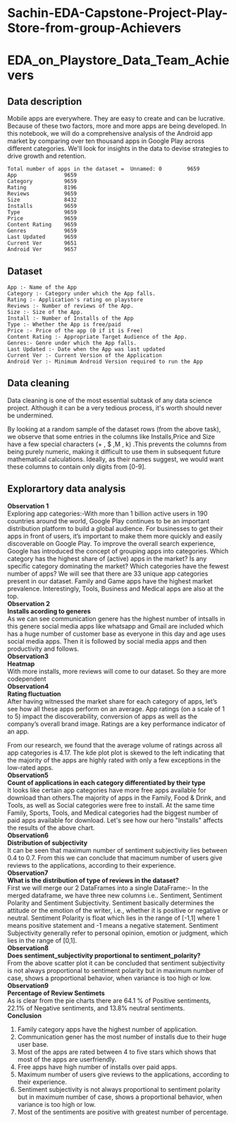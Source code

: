 # Sachin-EDA-Capstone-Project-Play-Store-from-group-Achievers
# EDA_on_Playstore_Data_Team_Achievers
## Data description
Mobile apps are everywhere. They are easy to create and can be lucrative. Because of these two factors, more and more apps are being developed. In this notebook, we will do a comprehensive analysis of the Android app market by comparing over ten thousand apps in Google Play across different categories. We'll look for insights in the data to devise strategies to drive growth and retention.
```
Total number of apps in the dataset =  Unnamed: 0        9659
App               9659
Category          9659
Rating            8196
Reviews           9659
Size              8432
Installs          9659
Type              9659
Price             9659
Content Rating    9659
Genres            9659
Last Updated      9659
Current Ver       9651
Android Ver       9657
```
## Dataset
```
App :- Name of the App
Category :- Category under which the App falls.
Rating :- Application's rating on playstore
Reviews :- Number of reviews of the App.
Size :- Size of the App.
Install :- Number of Installs of the App
Type :- Whether the App is free/paid
Price :- Price of the app (0 if it is Free)
Content Rating :- Appropriate Target Audience of the App.
Genres:- Genre under which the App falls.
Last Updated :- Date when the App was last updated
Current Ver :- Current Version of the Application
Android Ver :- Minimum Android Version required to run the App
```
## Data cleaning

Data cleaning is one of the most essential subtask of any data science project. Although it can be a very tedious process, it's worth should never be undermined.

By looking at a random sample of the dataset rows (from the above task), we observe that some entries in the columns like Installs,Price and Size have a few special characters (+ , $ ,M , k) .This prevents the columns from being purely numeric, making it difficult to use them in subsequent future mathematical calculations. Ideally, as their names suggest, we would want these columns to contain only digits from [0-9].
## Explorartory data analysis

**Observation 1**<br>
Exploring app categories:-With more than 1 billion active users in 190 countries around the world, Google Play continues to be an important distribution platform to build a global audience. For businesses to get their apps in front of users, it’s important to make them more quickly and easily discoverable on Google Play. To improve the overall search experience, Google has introduced the concept of grouping apps into categories. Which category has the highest share of (active) apps in the market? Is any specific category dominating the market? Which categories have the fewest number of apps? We will see that there are 33 unique app categories present in our dataset. Family and Game apps have the highest market prevalence. Interestingly, Tools, Business and Medical apps are also at the top.<br>
**Observation 2**<br>
**Installs acording to generes**<br>
As we can see communication genere has the highest number of intsalls in this genere social media apps like whatsapp and Gmail are included which has a huge number of customer base as everyone in this day and age uses social media apps.
Then it is followed by social media apps and then productivity and follows.<br>
**Observation3**<br>
**Heatmap**<br>
With more installs, more reviews will come to our dataset. So they are more codependent<br>
**Observation4**<br>
**Rating fluctuation**<br>
After having witnessed the market share for each category of apps, let’s see how all these apps perform on an average. App ratings (on a scale of 1 to 5) impact the discoverability, conversion of apps as well as the company’s overall brand image. Ratings are a key performance indicator of an app.

From our research, we found that the average volume of ratings across all app categories is 4.17. The kde plot plot is skewed to the left indicating that the majority of the apps are highly rated with only a few exceptions in the low-rated apps.<br>
**Observation5**<br>
**Count of applications in each category differentiated by their type**<br>
It looks like certain app categories have more free apps available for download than others.The majority of apps in the Family, Food & Drink, and Tools, as well as Social categories were free to install.
At the same time Family, Sports, Tools, and Medical categories had the biggest number of paid apps available for download.
Let's see how our hero "Installs" affects the results of the above chart.<br>
**Observation6**<br>
**Distribution of subjectivity**<br>
It can be seen that maximum number of sentiment subjectivity lies between 0.4 to 0.7. From this we can conclude that macimum number of users give reviews to the applications, according to their experience.<br>
**Observation7**<br>
**What is the distribution of type of reviews in the dataset?**<br>
First we will merge our 2 DataFrames into a single DataFrame:- In the merged dataframe, we have three new columns i.e.. Sentiment, Sentiment Polarity and Sentiment Subjectivity. Sentiment basically determines the attitude or the emotion of the writer, i.e., whether it is positive or negative or neutral. Sentiment Polarity is float which lies in the range of [-1,1] where 1 means positive statement and -1 means a negative statement. Sentiment Subjectivity generally refer to personal opinion, emotion or judgment, which lies in the range of [0,1].<br>
**Observation8**<br>
**Does sentiment_subjectivity proportional to sentiment_polarity?**<br>
From the above scatter plot it can be concluded that sentiment subjectivity is not always proportional to sentiment polarity but in maximum number of case, shows a proportional behavior, when variance is too high or low.<br>
**Observation9**<br>
**Percentage of Review Sentimets**<br>
As is clear from the pie charts there are 64.1 % of Positive sentiments, 22.1% of Negative sentiments, and 13.8% neutral sentiments.<br>
**Conclusion**<br>
<ol>
  <li>Family category apps have the highest number of application.</li>
  <li>Communication gener has the most number of installs due to their huge user base.</li>
  <li>Most of the apps are rated between 4 to five stars which shows that most of the apps are userfriendly.</li>
  <li>Free apps have high number of installs over paid apps.</li>
  <li>Maximum number of users give reviews to the applications, according to their experience.</li>
  <li>Sentiment subjectivity is not always proportional to sentiment polarity but in maximum number of case, shows a proportional behavior, when variance is too high or low.</li>
  <li>Most of the sentiments are positive with greatest number of percentage.</li>













